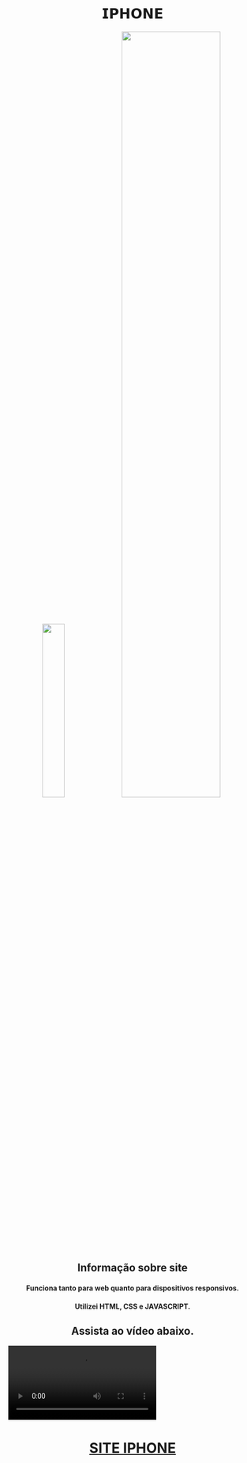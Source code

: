 <h1 align="center" >𝗜𝗣𝗛𝗢𝗡𝗘</h1>

<div display="flex" align="center">
  <img width=30%; src="https://github.com/Michaeleduardoo/Iphone/assets/106412874/2a77232f-3fdf-49c6-a6d7-b23f3d8c90d2">
  <img width=63%; src="https://github.com/Michaeleduardoo/Iphone/assets/106412874/6010efe0-69e2-441b-bb50-dcf064b4ca6b">
</div>

<h2 align="center" > Informação sobre site</h2>
<div  align="center">
  <h4> Funciona tanto para web quanto para dispositivos responsivos.</h4>
  <h4>Utilizei HTML, CSS e JAVASCRIPT.</h4>
 </div>
 
 <h2 align="center">Assista ao vídeo abaixo.</h2>

<div>
   <video src="https://github.com/Michaeleduardoo/Iphone/assets/106412874/913df650-d5de-4062-b6e7-faa6166b7754"></video>
</div>
   
</div>
 <h1 align="center"><a href="https://webiphone.netlify.app/" >
  SITE IPHONE
</a></h1>


